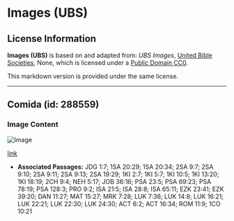 # Images (UBS)

## License Information

**Images (UBS)** is based on and adapted from: _UBS Images_, [United Bible Societies](https://unitedbiblesocieties.org/), None, which is licensed under a [Public Domain CC0](https://creativecommons.org/public-domain/cc0/).

This markdown version is provided under the same license.



--------------------------------

## Comida (id: 288559)

### Image Content

![Image](https://cdn.aquifer.bible/aquifer-content/resources/Media/WEB-0476_meal.jpg)

[link](https://cdn.aquifer.bible/aquifer-content/resources/Media/WEB-0476_meal.jpg)

* **Associated Passages:** JDG 1:7; 1SA 20:29; 1SA 20:34; 2SA 9:7; 2SA 9:10; 2SA 9:11; 2SA 9:13; 2SA 19:29; 1KI 2:7; 1KI 5:7; 1KI 10:5; 1KI 13:20; 1KI 18:19; 2CH 9:4; NEH 5:17; JOB 36:16; PSA 23:5; PSA 69:23; PSA 78:19; PSA 128:3; PRO 9:2; ISA 21:5; ISA 28:8; ISA 65:11; EZK 23:41; EZK 39:20; DAN 11:27; MAT 15:27; MRK 7:28; LUK 7:36; LUK 14:8; LUK 16:21; LUK 22:21; LUK 22:30; LUK 24:30; ACT 6:2; ACT 16:34; ROM 11:9; 1CO 10:21

